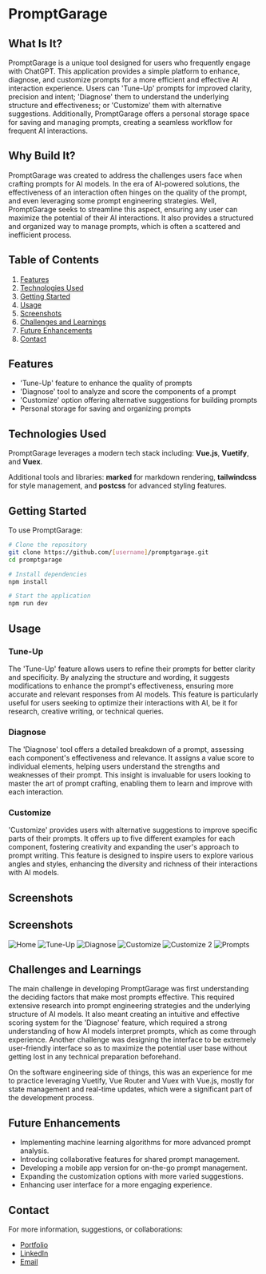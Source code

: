 # PromptGarage

## What Is It?
PromptGarage is a unique tool designed for users who frequently engage with ChatGPT. This application provides a simple platform to enhance, diagnose, and customize prompts for a more efficient and effective AI interaction experience. Users can 'Tune-Up' prompts for improved clarity, precision and intent; 'Diagnose' them to understand the underlying structure and effectiveness; or 'Customize' them with alternative suggestions. Additionally, PromptGarage offers a personal storage space for saving and managing prompts, creating a seamless workflow for frequent AI interactions.

## Why Build It?
PromptGarage was created to address the challenges users face when crafting prompts for AI models. In the era of AI-powered solutions, the effectiveness of an interaction often hinges on the quality of the prompt, and even leveraging some prompt engineering strategies. Well, PromptGarage seeks to streamline this aspect, ensuring any user can maximize the potential of their AI interactions. It also provides a structured and organized way to manage prompts, which is often a scattered and inefficient process.

## Table of Contents
1. [Features](#features)
2. [Technologies Used](#technologies-used)
3. [Getting Started](#getting-started)
4. [Usage](#usage)
5. [Screenshots](#screenshots)
6. [Challenges and Learnings](#challenges-and-learnings)
7. [Future Enhancements](#future-enhancements)
8. [Contact](#contact)

## Features
- 'Tune-Up' feature to enhance the quality of prompts
- 'Diagnose' tool to analyze and score the components of a prompt
- 'Customize' option offering alternative suggestions for building prompts
- Personal storage for saving and organizing prompts

## Technologies Used
PromptGarage leverages a modern tech stack including: **Vue.js**, **Vuetify**, and **Vuex**.

Additional tools and libraries: **marked** for markdown rendering, **tailwindcss** for style management, and **postcss** for advanced styling features.

## Getting Started
To use PromptGarage:

```bash
# Clone the repository
git clone https://github.com/[username]/promptgarage.git
cd promptgarage

# Install dependencies
npm install

# Start the application
npm run dev
```

## Usage
### Tune-Up
The 'Tune-Up' feature allows users to refine their prompts for better clarity and specificity. By analyzing the structure and wording, it suggests modifications to enhance the prompt's effectiveness, ensuring more accurate and relevant responses from AI models. This feature is particularly useful for users seeking to optimize their interactions with AI, be it for research, creative writing, or technical queries.

### Diagnose
The 'Diagnose' tool offers a detailed breakdown of a prompt, assessing each component's effectiveness and relevance. It assigns a value score to individual elements, helping users understand the strengths and weaknesses of their prompt. This insight is invaluable for users looking to master the art of prompt crafting, enabling them to learn and improve with each interaction.

### Customize
'Customize' provides users with alternative suggestions to improve specific parts of their prompts. It offers up to five different examples for each component, fostering creativity and expanding the user's approach to prompt writing. This feature is designed to inspire users to explore various angles and styles, enhancing the diversity and richness of their interactions with AI models.

## Screenshots
## Screenshots
![Home](./src/assets/screenshots/home.png)
![Tune-Up](./src/assets/screenshots/tune-up.png)
![Diagnose](./src/assets/screenshots/diagnose.png)
![Customize](./src/assets/screenshots/customize.png)
![Customize 2](./src/assets/screenshots/customize-2.png)
![Prompts](./src/assets/screenshots/prompts.png)

## Challenges and Learnings
The main challenge in developing PromptGarage was first understanding the deciding factors that make most prompts effective. This required extensive research into prompt engineering strategies and the underlying structure of AI models. It also meant creating an intuitive and effective scoring system for the 'Diagnose' feature, which required a strong understanding of how AI models interpret prompts, which as come through experience. Another challenge was designing the interface to be extremely user-friendly interface so as to maximize the potential user base without getting lost in any technical preparation beforehand.

On the software engineering side of things, this was an experience for me to practice leveraging Vuetify, Vue Router and Vuex with Vue.js, mostly for state management and real-time updates, which were a significant part of the development process.

## Future Enhancements
- Implementing machine learning algorithms for more advanced prompt analysis.
- Introducing collaborative features for shared prompt management.
- Developing a mobile app version for on-the-go prompt management.
- Expanding the customization options with more varied suggestions.
- Enhancing user interface for a more engaging experience.

## Contact
For more information, suggestions, or collaborations:

- [Portfolio](https://www.dioveloper.com/)
- [LinkedIn](https://www.linkedin.com/in/dionis-gonzalez/)
- [Email](dionisggr@gmail.com)
